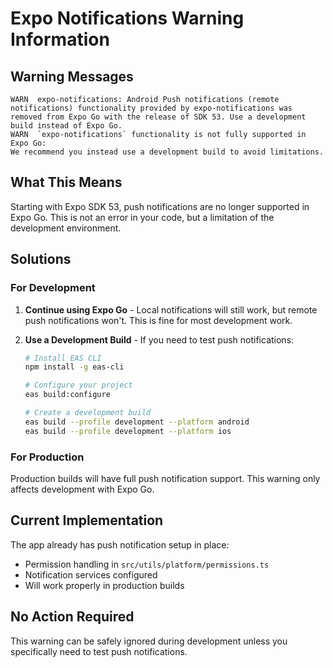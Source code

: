 # Expo Notifications Warning Information

## Warning Messages
```
WARN  expo-notifications: Android Push notifications (remote notifications) functionality provided by expo-notifications was removed from Expo Go with the release of SDK 53. Use a development build instead of Expo Go.
WARN  `expo-notifications` functionality is not fully supported in Expo Go:
We recommend you instead use a development build to avoid limitations.
```

## What This Means

Starting with Expo SDK 53, push notifications are no longer supported in Expo Go. This is not an error in your code, but a limitation of the development environment.

## Solutions

### For Development
1. **Continue using Expo Go** - Local notifications will still work, but remote push notifications won't. This is fine for most development work.

2. **Use a Development Build** - If you need to test push notifications:
   ```bash
   # Install EAS CLI
   npm install -g eas-cli
   
   # Configure your project
   eas build:configure
   
   # Create a development build
   eas build --profile development --platform android
   eas build --profile development --platform ios
   ```

### For Production
Production builds will have full push notification support. This warning only affects development with Expo Go.

## Current Implementation

The app already has push notification setup in place:
- Permission handling in `src/utils/platform/permissions.ts`
- Notification services configured
- Will work properly in production builds

## No Action Required

This warning can be safely ignored during development unless you specifically need to test push notifications.